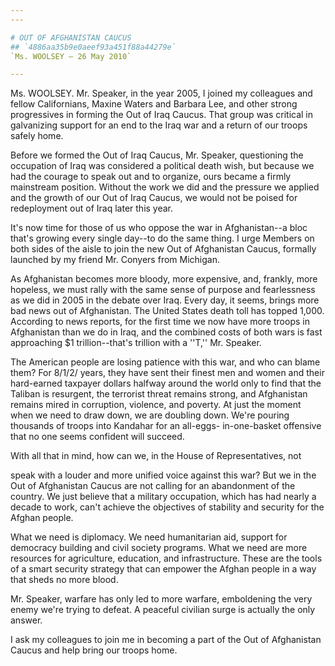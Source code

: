 ```yaml
---
---

# OUT OF AFGHANISTAN CAUCUS
## `4886aa35b9e0aeef93a451f88a44279e`
`Ms. WOOLSEY — 26 May 2010`

---
```



Ms. WOOLSEY. Mr. Speaker, in the year 2005, I joined my colleagues 
and fellow Californians, Maxine Waters and Barbara Lee, and other 
strong progressives in forming the Out of Iraq Caucus. That group was 
critical in galvanizing support for an end to the Iraq war and a return 
of our troops safely home.

Before we formed the Out of Iraq Caucus, Mr. Speaker, questioning the 
occupation of Iraq was considered a political death wish, but because 
we had the courage to speak out and to organize, ours became a firmly 
mainstream position. Without the work we did and the pressure we 
applied and the growth of our Out of Iraq Caucus, we would not be 
poised for redeployment out of Iraq later this year.

It's now time for those of us who oppose the war in Afghanistan--a 
bloc that's growing every single day--to do the same thing. I urge 
Members on both sides of the aisle to join the new Out of Afghanistan 
Caucus, formally launched by my friend Mr. Conyers from Michigan.

As Afghanistan becomes more bloody, more expensive, and, frankly, 
more hopeless, we must rally with the same sense of purpose and 
fearlessness as we did in 2005 in the debate over Iraq. Every day, it 
seems, brings more bad news out of Afghanistan. The United States death 
toll has topped 1,000. According to news reports, for the first time we 
now have more troops in Afghanistan than we do in Iraq, and the 
combined costs of both wars is fast approaching $1 trillion--that's 
trillion with a ''T,'' Mr. Speaker.

The American people are losing patience with this war, and who can 
blame them? For 8/1/2/ years, they have sent their finest men and women 
and their hard-earned taxpayer dollars halfway around the world only to 
find that the Taliban is resurgent, the terrorist threat remains 
strong, and Afghanistan remains mired in corruption, violence, and 
poverty. At just the moment when we need to draw down, we are doubling 
down. We're pouring thousands of troops into Kandahar for an all-eggs-
in-one-basket offensive that no one seems confident will succeed.

With all that in mind, how can we, in the House of Representatives, 
not


speak with a louder and more unified voice against this war? But we in 
the Out of Afghanistan Caucus are not calling for an abandonment of the 
country. We just believe that a military occupation, which has had 
nearly a decade to work, can't achieve the objectives of stability and 
security for the Afghan people.

What we need is diplomacy. We need humanitarian aid, support for 
democracy building and civil society programs. What we need are more 
resources for agriculture, education, and infrastructure. These are the 
tools of a smart security strategy that can empower the Afghan people 
in a way that sheds no more blood.

Mr. Speaker, warfare has only led to more warfare, emboldening the 
very enemy we're trying to defeat. A peaceful civilian surge is 
actually the only answer.

I ask my colleagues to join me in becoming a part of the Out of 
Afghanistan Caucus and help bring our troops home.

